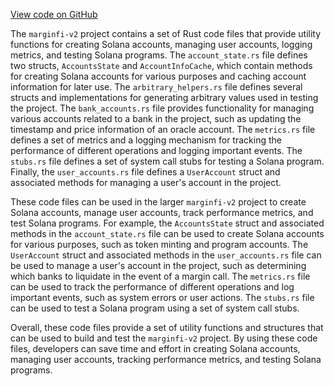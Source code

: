 [View code on GitHub](https://github.com/mrgnlabs/marginfi-v2/.autodoc/docs/json/fuzz/src)

The `marginfi-v2` project contains a set of Rust code files that provide utility functions for creating Solana accounts, managing user accounts, logging metrics, and testing Solana programs. The `account_state.rs` file defines two structs, `AccountsState` and `AccountInfoCache`, which contain methods for creating Solana accounts for various purposes and caching account information for later use. The `arbitrary_helpers.rs` file defines several structs and implementations for generating arbitrary values used in testing the project. The `bank_accounts.rs` file provides functionality for managing various accounts related to a bank in the project, such as updating the timestamp and price information of an oracle account. The `metrics.rs` file defines a set of metrics and a logging mechanism for tracking the performance of different operations and logging important events. The `stubs.rs` file defines a set of system call stubs for testing a Solana program. Finally, the `user_accounts.rs` file defines a `UserAccount` struct and associated methods for managing a user's account in the project.

These code files can be used in the larger `marginfi-v2` project to create Solana accounts, manage user accounts, track performance metrics, and test Solana programs. For example, the `AccountsState` struct and associated methods in the `account_state.rs` file can be used to create Solana accounts for various purposes, such as token minting and program accounts. The `UserAccount` struct and associated methods in the `user_accounts.rs` file can be used to manage a user's account in the project, such as determining which banks to liquidate in the event of a margin call. The `metrics.rs` file can be used to track the performance of different operations and log important events, such as system errors or user actions. The `stubs.rs` file can be used to test a Solana program using a set of system call stubs. 

Overall, these code files provide a set of utility functions and structures that can be used to build and test the `marginfi-v2` project. By using these code files, developers can save time and effort in creating Solana accounts, managing user accounts, tracking performance metrics, and testing Solana programs.
